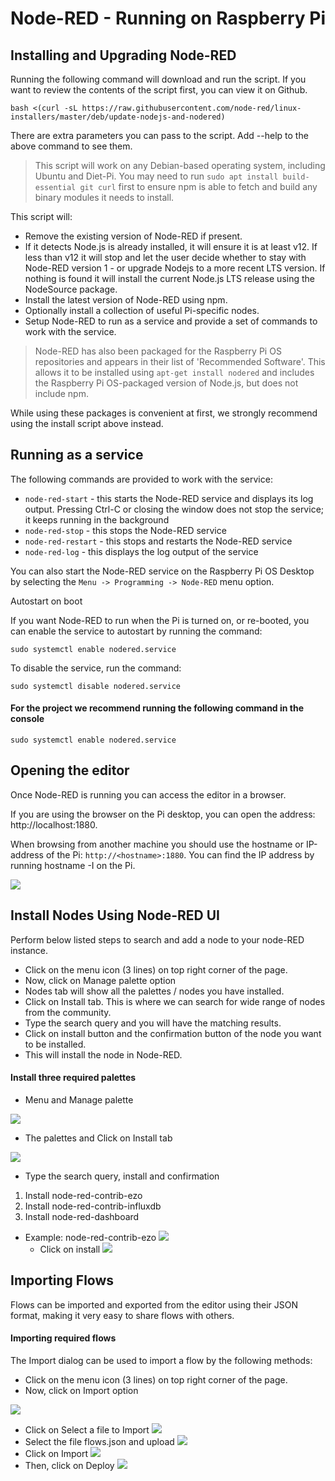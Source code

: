# Node-RED - Running on Raspberry Pi

## Installing and Upgrading Node-RED

Running the following command will download and run the script. If you want to review the contents of the script first, you can view it on Github.

```
bash <(curl -sL https://raw.githubusercontent.com/node-red/linux-installers/master/deb/update-nodejs-and-nodered)
```
There are extra parameters you can pass to the script. Add --help to the above command to see them.

>  This script will work on any Debian-based operating system, including Ubuntu and Diet-Pi. You may need to run `sudo apt install build-essential git curl` first to ensure npm is able to fetch and build any binary modules it needs to install. 

This script will:


* Remove the existing version of Node-RED if present.
* If it detects Node.js is already installed, it will ensure it is at least v12. If less than v12 it will stop and let the user decide whether to stay with Node-RED version 1 - or upgrade Nodejs to a more recent LTS version. If nothing is found it will install the current Node.js LTS release using the NodeSource package.
* Install the latest version of Node-RED using npm.
* Optionally install a collection of useful Pi-specific nodes.
* Setup Node-RED to run as a service and provide a set of commands to work with the service.

> Node-RED has also been packaged for the Raspberry Pi OS repositories and appears in their list of 'Recommended Software'. This allows it to be installed using `apt-get install nodered` and includes the Raspberry Pi OS-packaged version of Node.js, but does not include npm.

While using these packages is convenient at first, we strongly recommend using the install script above instead.


## Running as a service

The following commands are provided to work with the service:

* `node-red-start` - this starts the Node-RED service and displays its log output. Pressing Ctrl-C or closing the window does not stop the service; it keeps running in the background
* `node-red-stop` - this stops the Node-RED service
* `node-red-restart` - this stops and restarts the Node-RED service
* `node-red-log` - this displays the log output of the service

You can also start the Node-RED service on the Raspberry Pi OS Desktop by selecting the `Menu -> Programming -> Node-RED` menu option.

Autostart on boot

If you want Node-RED to run when the Pi is turned on, or re-booted, you can enable the service to autostart by running the command:
```
sudo systemctl enable nodered.service
```
To disable the service, run the command:

```
sudo systemctl disable nodered.service
```

#### For the project we recommend running the following command in the console

```
sudo systemctl enable nodered.service
```

## Opening the editor

Once Node-RED is running you can access the editor in a browser.

If you are using the browser on the Pi desktop, you can open the address: http://localhost:1880.

When browsing from another machine you should use the hostname or IP-address of the Pi: `http://<hostname>:1880`. You can find the IP address by running hostname -I on the Pi.

![](./images/nodered.png)

## Install Nodes Using Node-RED UI

Perform below listed steps to search and add a node to your node-RED instance.

* Click on the menu icon (3 lines) on top right corner of the page.
* Now, click on Manage palette option
* Nodes tab will show all the palettes / nodes you have installed.
* Click on Install tab. This is where we can search for wide range of nodes from the community.
* Type the search query and you will have the matching results.
* Click on install button and the confirmation button of the node you want to be installed.
* This will install the node in Node-RED.

#### Install three required palettes

* Menu and Manage palette

![](./images/manage_palette.png)

* The palettes and Click on Install tab

![](./images/palettes.png)

* Type the search query, install and confirmation

1.  Install node-red-contrib-ezo
2.  Install node-red-contrib-influxdb
3.  Install node-red-dashboard

* Example: node-red-contrib-ezo
![](./images/node-red-contrib-ezo.png)
    - Click on install
![](./images/install_ezo.png)

## Importing Flows

Flows can be imported and exported from the editor using their JSON format, making it very easy to share flows with others.

#### Importing required flows

The Import dialog can be used to import a flow by the following methods:

* Click on the menu icon (3 lines) on top right corner of the page.
* Now, click on Import option

![](./images/import.png)
* Click on Select a file to Import
![](./images/select_file.png)
* Select the file flows.json and upload
![](./images/file_upload.png)
* Click on Import
![](./images/import_file.png)
* Then, click on Deploy
![](./images/deploy.png)


